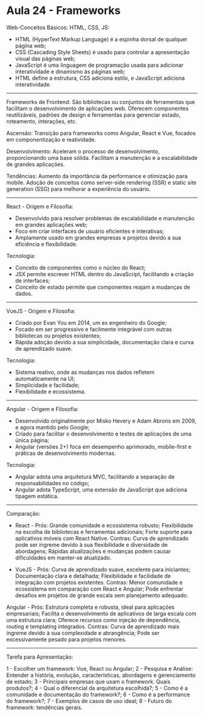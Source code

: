 # Aula 24 - Frameworks

Web-Conceitos Básicos:
HTML, CSS, JS:

- HTML (HyperText Markup Language) é a espinha dorsal de qualquer página web;
- CSS (Cascading Style Sheets) é usado para controlar a apresentação visual das páginas web;
- JavaScript é uma linguagem de programação usada para adicionar interatividade e dinamismo às páginas web;
- HTML define a estrutura, CSS adiciona estilo, e JavaScript adiciona interatividade.

-----------------------------------------------------------------------------------------------------------------------------------------

Frameworks de Frontend:
São bibliotecas ou conjuntos de ferramentas que facilitam o desenvolvimento de aplicações web. Oferecem componentes reutilizáveis, padrões de design e ferramentas para gerenciar estado, roteamento, interações, etc.

Ascensão:
Transição para frameworks como Angular, React e Vue, focados em componentização e reatividade.

Desenvolvimento:
Aceleram o processo de desenvolvimento, proporcionando uma base sólida. Facilitam a manutenção e a escalabilidade de grandes aplicações.

Tendências:
Aumento da importância da performance e otimização para mobile. Adoção de conceitos como server-side rendering (SSR) e static site generation (SSG) para melhorar a experiência do usuário.

-----------------------------------------------------------------------------------------------------------------------------------------

React - Origem e Filosofia:
- Desenvolvido para resolver problemas de escalabilidade e manutenção em grandes aplicações web;
- Foco em criar interfaces de usuário eficientes e interativas;
- Amplamente usado em grandes empresas e projetos devido a sua eficiência e flexibilidade.

Tecnologia:
- Conceito de componentes como o núcleo do React;
- JSX permite escrever HTML dentro do JavaScript, facilitando a criação de interfaces;
- Conceito de estado permite que componentes reajam a mudanças de dados.

-----------------------------------------------------------------------------------------------------------------------------------------

VueJS - Origem e Filosofia:
- Criado por Evan You em 2014, um ex engenheiro do Google;
- Focado em ser progressivo e facilmente integrável com outras bibliotecas ou projetos existentes;
- Rápida adoção devido a sua simplicidade, documentação clara e curva de aprendizado suave.

Tecnologia:
- Sistema reativo, onde as mudanças nos dados refletem automaticamente na UI;
- Simplicidade e facilidade;
- Flexibilidade e ecossistema.

-----------------------------------------------------------------------------------------------------------------------------------------

Angular - Origem e Filosofia:
- Desenvolvido originalmente por Misko Hevery e Adam Abrons em 2009, e agora mantido pelo Google;
- Criado para facilitar o desenvolvimento e testes de aplicações de uma única página;
- Angular (versões 2+) foca em desempenho aprimorado, mobile-first e práticas de desenvolvimento modernas.

Tecnologia:
- Angular adota uma arquitetura MVC, facilitando a separação de responsabilidades no código;
- Angular adota TypeScript, uma extensão de JavaScript que adiciona tipagem estática.

-----------------------------------------------------------------------------------------------------------------------------------------

Comparação:

- React - Prós:
Grande comunidade e ecossistema robusto;
Flexibilidade na escolha de bibliotecas e ferramentas adicionais;
Forte suporte para aplicativos móveis com React Native.
Contras:
Curva de aprendizado pode ser íngreme devido à sua flexibilidade e diversidade de abordagens;
Rápidas atualizações e mudanças podem causar dificuldades em manter-se atualizado.

- VueJS - Prós:
Curva de aprendizado suave, excelente para iniciantes;
Documentação clara e detalhada;
Flexibilidade e facilidade de integração com projetos existentes.
Contras:
Menor comunidade e ecossistema em comparação com React e Angular;
Pode enfrentar desafios em projetos de grande escala sem planejamento adequado.

Angular - Prós:
Estrutura completa e robusta, ideal para aplicações empresariais;
Facilita o desenvolvimento de aplicativos de larga escala com uma estrutura clara;
Oferece recursos como injeção de dependência, routing e templating integrados.
Contras:
Curva de aprendizado mais íngreme devido à sua complexidade e abrangência;
Pode ser excessivamente pesado para projetos menores.

-----------------------------------------------------------------------------------------------------------------------------------------

Tarefa para Apresentação:

1 - Escolher um framework: Vue, React ou Angular;
2 - Pesquisa e Análise: Entender a história, evolução, características, abordagens e gerenciamento de estado;
3 - Principais empresas que usam o framework. Quais produtos?;
4 - Qual o diferencial da arquitetura escolhida?;
5 - Como é a comunidade e documentação do framework?;
6 - Como é a performance do framework?;
7 - Exemplos de casos de uso ideal;
8 - Futuro do framework: tendências gerais.

